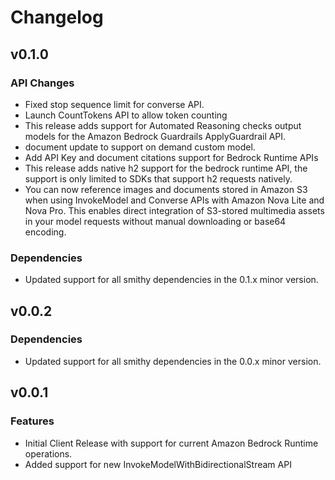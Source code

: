 # Changelog

## v0.1.0

### API Changes
* Fixed stop sequence limit for converse API.
* Launch CountTokens API to allow token counting
* This release adds support for Automated Reasoning checks output models for the Amazon Bedrock Guardrails ApplyGuardrail API.
* document update to support on demand custom model.
* Add API Key and document citations support for Bedrock Runtime APIs
* This release adds native h2 support for the bedrock runtime API, the support is only limited to SDKs that support h2 requests natively.
* You can now reference images and documents stored in Amazon S3 when using InvokeModel and Converse APIs with Amazon Nova Lite and Nova Pro. This enables direct integration of S3-stored multimedia assets in your model requests without manual downloading or base64 encoding.

### Dependencies

* Updated support for all smithy dependencies in the 0.1.x minor version.

## v0.0.2

### Dependencies

* Updated support for all smithy dependencies in the 0.0.x minor version.

## v0.0.1

### Features
* Initial Client Release with support for current Amazon Bedrock Runtime operations.
* Added support for new InvokeModelWithBidirectionalStream API

